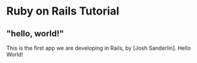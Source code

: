 # Ruby on Rails Tutorial

## "hello, world!"

This is the first app we are developing in Rails, by [Josh Sanderlin]. Hello World!
